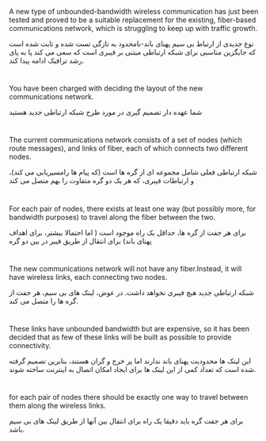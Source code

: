 A new type of unbounded-bandwidth wireless communication has just been tested and proved to be a suitable replacement for the existing, fiber-based communications network, which is struggling to keep up with traffic growth.

نوع جدیدی از ارتباط بی سیم پهنای باند-نامحدود به تازگی تست شده و ثابت شده است که جایگزین مناسبی برای شبکه ارتباطی مبتنی بر فیبری است که سعی می کند پا به پای رشد ترافیک ادامه پیدا کند.
#
You have been charged with deciding the layout of the new communications network.

شما عهده دار تصمیم گیری در مورد طرح شبکه ارتباطی جدید هستید
#
The current communications network consists of a set of nodes (which route messages), and links of fiber, each of which connects two different nodes.

شبکه ارتباطی فعلی شامل مجموعه ای از گره ها است (که پیام ها رامسیریابی می کند)، و ارتباطات فیبری، که هر یک دو گره متفاوت را بهم متصل می کند
#
For each pair of nodes, there exists at least one way (but possibly more, for bandwidth purposes) to travel along the fiber between the two.

برای هر جفت از گره ها، حداقل یک راه موجود است ( اما احتمالا بیشتر، برای اهداف پهنای باند) برای انتقال از طریق فیبر در بین دو گره
#









The new communications network will not have any fiber.Instead, it will have wireless links, each connecting two nodes.

شبکه ارتباطی جدید هیچ فیبری نخواهد داشت. در عوض، لینک های بی سیم، هر جفت از گره ها را متصل می کند.
#
These links have unbounded bandwidth but are expensive, so it has been decided that as few of these links will be built as possible to provide connectivity.

این لینک ها محدودیت پهنای باند ندارند اما پر خرج و گران هستند، بنابرین تصمیم گرفته شده است که تعداد کمی از این لینک ها برای ایجاد امکان اتصال به اینترنت ساخته شوند.
#
for each pair of nodes there should be exactly one way to travel between them along the wireless links.

برای هر جفت گره باید دقیقا یک راه برای انتقال بین آنها از طریق لینک های بی سیم باشد.
#
